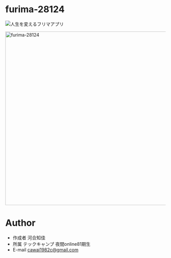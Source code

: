 # furima-28124

![人生を変えるフリマアプリ](https://user-images.githubusercontent.com/69379810/95982449-1a3dc280-0e5b-11eb-82f6-72c19351455a.jpg)

  <img width="547" alt="furima-28124" src="https://user-images.githubusercontent.com/69379810/96326874-75480300-106f-11eb-8577-3f084d5db1b6.png">


 
# Author

 
* 作成者 河合知佳
* 所属  テックキャンプ 夜間online81期生
* E-mail cawai1982c@gmail.com
 

